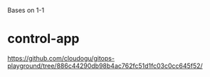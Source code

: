 Bases on 1-1

# control-app
https://github.com/cloudogu/gitops-playground/tree/886c44290db98b4ac762fc51d1fc03c0cc645f52/
